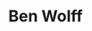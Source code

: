 ---
layout: post
title: Ben Wolff
school: NYU
major: Major?
image: https://static.squarespace.com/static/50354720c4aa2d2d3150d3d8/t/5036568ce4b070ad3ee68bc0/1345738381223/?format=300w
position: President, 2010–2011
positionURL: http://www.techatnyu.org/position
now: Ambitious Media
nowURL: http://www.google.com
twitter: bnwolff
email: t@NYU email?
graduate: 2014
weight: 2
---